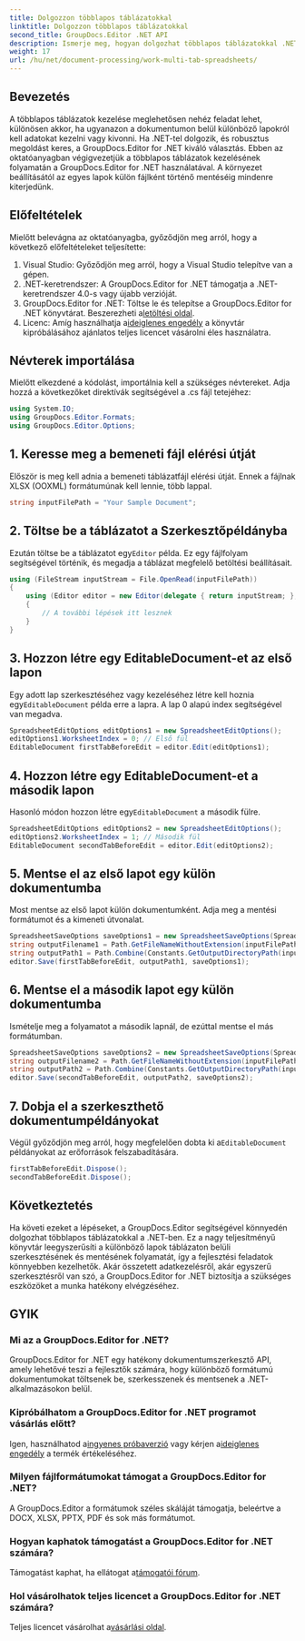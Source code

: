 ```yaml
---
title: Dolgozzon többlapos táblázatokkal
linktitle: Dolgozzon többlapos táblázatokkal
second_title: GroupDocs.Editor .NET API
description: Ismerje meg, hogyan dolgozhat többlapos táblázatokkal .NET-ben a GroupDocs.Editor segítségével. Lépésről lépésre útmutató, kódpéldák és bevált gyakorlatok.
weight: 17
url: /hu/net/document-processing/work-multi-tab-spreadsheets/
---
```

## Bevezetés
A többlapos táblázatok kezelése meglehetősen nehéz feladat lehet, különösen akkor, ha ugyanazon a dokumentumon belül különböző lapokról kell adatokat kezelni vagy kivonni. Ha .NET-tel dolgozik, és robusztus megoldást keres, a GroupDocs.Editor for .NET kiváló választás. Ebben az oktatóanyagban végigvezetjük a többlapos táblázatok kezelésének folyamatán a GroupDocs.Editor for .NET használatával. A környezet beállításától az egyes lapok külön fájlként történő mentéséig mindenre kiterjedünk.
## Előfeltételek
Mielőtt belevágna az oktatóanyagba, győződjön meg arról, hogy a következő előfeltételeket teljesítette:
1. Visual Studio: Győződjön meg arról, hogy a Visual Studio telepítve van a gépen.
2. .NET-keretrendszer: A GroupDocs.Editor for .NET támogatja a .NET-keretrendszer 4.0-s vagy újabb verzióját.
3. GroupDocs.Editor for .NET: Töltse le és telepítse a GroupDocs.Editor for .NET könyvtárat. Beszerezheti a[letöltési oldal](https://releases.groupdocs.com/editor/net/).
4.  Licenc: Amíg használhatja a[ideiglenes engedély](https://purchase.groupdocs.com/temporary-license/) a könyvtár kipróbálásához ajánlatos teljes licencet vásárolni éles használatra.
## Névterek importálása
Mielőtt elkezdené a kódolást, importálnia kell a szükséges névtereket. Adja hozzá a következőket direktívák segítségével a .cs fájl tetejéhez:
```csharp
using System.IO;
using GroupDocs.Editor.Formats;
using GroupDocs.Editor.Options;
```
## 1. Keresse meg a bemeneti fájl elérési útját
Először is meg kell adnia a bemeneti táblázatfájl elérési útját. Ennek a fájlnak XLSX (OOXML) formátumúnak kell lennie, több lappal.
```csharp
string inputFilePath = "Your Sample Document";
```
## 2. Töltse be a táblázatot a Szerkesztőpéldányba
 Ezután töltse be a táblázatot egy`Editor` példa. Ez egy fájlfolyam segítségével történik, és megadja a táblázat megfelelő betöltési beállításait.
```csharp
using (FileStream inputStream = File.OpenRead(inputFilePath))
{
    using (Editor editor = new Editor(delegate { return inputStream; }, delegate { return new SpreadsheetLoadOptions(); }))
    {
        // A további lépések itt lesznek
    }
}
```
## 3. Hozzon létre egy EditableDocument-et az első lapon
 Egy adott lap szerkesztéséhez vagy kezeléséhez létre kell hoznia egy`EditableDocument` példa erre a lapra. A lap 0 alapú index segítségével van megadva.
```csharp
SpreadsheetEditOptions editOptions1 = new SpreadsheetEditOptions();
editOptions1.WorksheetIndex = 0; // Első fül
EditableDocument firstTabBeforeEdit = editor.Edit(editOptions1);
```
## 4. Hozzon létre egy EditableDocument-et a második lapon
 Hasonló módon hozzon létre egy`EditableDocument` a második fülre.
```csharp
SpreadsheetEditOptions editOptions2 = new SpreadsheetEditOptions();
editOptions2.WorksheetIndex = 1; // Második fül
EditableDocument secondTabBeforeEdit = editor.Edit(editOptions2);
```
## 5. Mentse el az első lapot egy külön dokumentumba
Most mentse az első lapot külön dokumentumként. Adja meg a mentési formátumot és a kimeneti útvonalat.
```csharp
SpreadsheetSaveOptions saveOptions1 = new SpreadsheetSaveOptions(SpreadsheetFormats.Xlsm);
string outputFilename1 = Path.GetFileNameWithoutExtension(inputFilePath) + "_tab1.xlsm";
string outputPath1 = Path.Combine(Constants.GetOutputDirectoryPath(inputFilePath), outputFilename1);
editor.Save(firstTabBeforeEdit, outputPath1, saveOptions1);
```
## 6. Mentse el a második lapot egy külön dokumentumba
Ismételje meg a folyamatot a második lapnál, de ezúttal mentse el más formátumban.
```csharp
SpreadsheetSaveOptions saveOptions2 = new SpreadsheetSaveOptions(SpreadsheetFormats.Xlsb);
string outputFilename2 = Path.GetFileNameWithoutExtension(inputFilePath) + "_tab2.xlsb";
string outputPath2 = Path.Combine(Constants.GetOutputDirectoryPath(inputFilePath), outputFilename2);
editor.Save(secondTabBeforeEdit, outputPath2, saveOptions2);
```
## 7. Dobja el a szerkeszthető dokumentumpéldányokat
 Végül győződjön meg arról, hogy megfelelően dobta ki a`EditableDocument` példányokat az erőforrások felszabadítására.
```csharp
firstTabBeforeEdit.Dispose();
secondTabBeforeEdit.Dispose();
```

## Következtetés
Ha követi ezeket a lépéseket, a GroupDocs.Editor segítségével könnyedén dolgozhat többlapos táblázatokkal a .NET-ben. Ez a nagy teljesítményű könyvtár leegyszerűsíti a különböző lapok táblázaton belüli szerkesztésének és mentésének folyamatát, így a fejlesztési feladatok könnyebben kezelhetők. Akár összetett adatkezelésről, akár egyszerű szerkesztésről van szó, a GroupDocs.Editor for .NET biztosítja a szükséges eszközöket a munka hatékony elvégzéséhez.
## GYIK
### Mi az a GroupDocs.Editor for .NET?
GroupDocs.Editor for .NET egy hatékony dokumentumszerkesztő API, amely lehetővé teszi a fejlesztők számára, hogy különböző formátumú dokumentumokat töltsenek be, szerkesszenek és mentsenek a .NET-alkalmazásokon belül.
### Kipróbálhatom a GroupDocs.Editor for .NET programot vásárlás előtt?
 Igen, használhatod a[ingyenes próbaverzió](https://releases.groupdocs.com/) vagy kérjen a[ideiglenes engedély](https://purchase.groupdocs.com/temporary-license/) a termék értékeléséhez.
### Milyen fájlformátumokat támogat a GroupDocs.Editor for .NET?
A GroupDocs.Editor a formátumok széles skáláját támogatja, beleértve a DOCX, XLSX, PPTX, PDF és sok más formátumot.
### Hogyan kaphatok támogatást a GroupDocs.Editor for .NET számára?
 Támogatást kaphat, ha ellátogat a[támogatói fórum](https://forum.groupdocs.com/c/editor/20).
### Hol vásárolhatok teljes licencet a GroupDocs.Editor for .NET számára?
 Teljes licencet vásárolhat a[vásárlási oldal](https://purchase.groupdocs.com/buy).